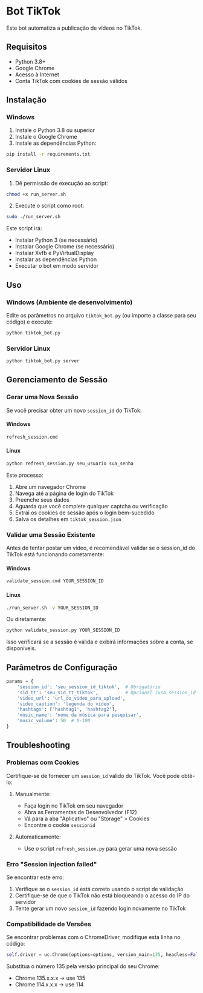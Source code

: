 # Bot TikTok

Este bot automatiza a publicação de vídeos no TikTok.

## Requisitos

- Python 3.8+
- Google Chrome
- Acesso à Internet
- Conta TikTok com cookies de sessão válidos

## Instalação

### Windows

1. Instale o Python 3.8 ou superior
2. Instale o Google Chrome
3. Instale as dependências Python:
```bash
pip install -r requirements.txt
```

### Servidor Linux

1. Dê permissão de execução ao script:
```bash
chmod +x run_server.sh
```

2. Execute o script como root:
```bash
sudo ./run_server.sh
```

Este script irá:
- Instalar Python 3 (se necessário)
- Instalar Google Chrome (se necessário)
- Instalar Xvfb e PyVirtualDisplay
- Instalar as dependências Python
- Executar o bot em modo servidor

## Uso

### Windows (Ambiente de desenvolvimento)

Edite os parâmetros no arquivo `tiktok_bot.py` (ou importe a classe para seu código) e execute:

```bash
python tiktok_bot.py
```

### Servidor Linux

```bash
python tiktok_bot.py server
```

## Gerenciamento de Sessão

### Gerar uma Nova Sessão

Se você precisar obter um novo `session_id` do TikTok:

#### Windows
```bash
refresh_session.cmd
```

#### Linux
```bash
python refresh_session.py seu_usuario sua_senha
```

Este processo:
1. Abre um navegador Chrome
2. Navega até a página de login do TikTok
3. Preenche seus dados
4. Aguarda que você complete qualquer captcha ou verificação
5. Extrai os cookies de sessão após o login bem-sucedido
6. Salva os detalhes em `tiktok_session.json`

### Validar uma Sessão Existente

Antes de tentar postar um vídeo, é recomendável validar se o session_id do TikTok está funcionando corretamente:

#### Windows

```bash
validate_session.cmd YOUR_SESSION_ID
```

#### Linux

```bash
./run_server.sh -v YOUR_SESSION_ID
```

Ou diretamente:

```bash
python validate_session.py YOUR_SESSION_ID
```

Isso verificará se a sessão é válida e exibirá informações sobre a conta, se disponíveis.

## Parâmetros de Configuração

```python
params = {
    'session_id': 'seu_session_id_tiktok',  # Obrigatório
    'sid_tt': 'seu_sid_tt_tiktok',          # Opcional (usa session_id como padrão)
    'video_url': 'url_do_video_para_upload',
    'video_caption': 'legenda do vídeo',
    'hashtags': ['hashtag1', 'hashtag2'],
    'music_name': 'nome da música para pesquisar',
    'music_volume': 50  # 0-100
}
```

## Troubleshooting

### Problemas com Cookies

Certifique-se de fornecer um `session_id` válido do TikTok. Você pode obtê-lo:
1. Manualmente:
   - Faça login no TikTok em seu navegador
   - Abra as Ferramentas de Desenvolvedor (F12)
   - Vá para a aba "Aplicativo" ou "Storage" > Cookies
   - Encontre o cookie `sessionid`

2. Automaticamente:
   - Use o script `refresh_session.py` para gerar uma nova sessão

### Erro "Session injection failed"

Se encontrar este erro:
1. Verifique se o `session_id` está correto usando o script de validação
2. Certifique-se de que o TikTok não está bloqueando o acesso do IP do servidor
3. Tente gerar um novo `session_id` fazendo login novamente no TikTok

### Compatibilidade de Versões

Se encontrar problemas com o ChromeDriver, modifique esta linha no código:
```python
self.driver = uc.Chrome(options=options, version_main=135, headless=False)
```

Substitua o número 135 pela versão principal do seu Chrome:
- Chrome 135.x.x.x → use 135
- Chrome 114.x.x.x → use 114 